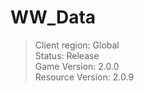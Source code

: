 # WW_Data

> Client region: Global</br>
> Status: Release</br>
> Game Version: 2.0.0</br>
> Resource Version: 2.0.9</br>